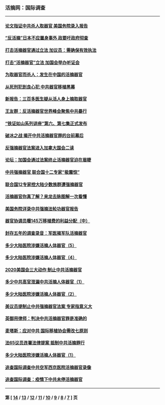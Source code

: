 ### 活摘网：国际调查
---
#### [论文指证中共杀人取器官 美国务院录入报告](../../pages/nf5947/n13999890.md?05270430) 
#### [“反活摘”日本不应置身事外 政要吁政府彻查](../../pages/nf5947/n13971188.md?05270430) 
#### [打击活摘器官通过立法 加议员：需确保有效执法](../../pages/nf5947/n13886356.md?05270430) 
#### [打击“活摘器官”立法 加国会举办听证会](../../pages/nf5947/n13869362.md?05270430) 
#### [为取器官而杀人：发生在中国的活摘器官](../../pages/nf5947/n13794731.md?05270430) 
#### [从死刑犯到良心犯 中共器官移植黑幕](../../pages/nf5947/n13764669.md?05270430) 
#### [新报告：三百多医生疑从活人身上摘取器官](../../pages/nf5947/n13703044.md?05270430) 
#### [王友群：反活摘器官世界峰会聚焦中共暴行](../../pages/nf5947/n13250738.md?05270430) 
#### [“铁证如山系列讲座”第六、第七集正式发布](../../pages/nf5947/n13106287.md?05270430) 
#### [破冰之战 揭开中共活摘器官罪的台前幕后](../../pages/nf5947/n13082457.md?05270430) 
#### [反强摘器官法案进入加拿大国会二读](../../pages/nf5947/n13033450.md?05270430) 
#### [论坛：加国会通过法案终止活摘器官迫在眉睫](../../pages/nf5947/n13029839.md?05270430) 
#### [中共强摘器官 联合国十二专家“极震惊”](../../pages/nf5947/n13024313.md?05270430) 
#### [联合国12专家控大陆少数族群遭强摘器官](../../pages/nf5947/n13023877.md?05270430) 
#### [活摘器官你真了解？来龙去脉图解一次看懂](../../pages/nf5947/n13013820.md?05270430) 
#### [美国务院详录中共强摘法轮功器官报告](../../pages/nf5947/n12944519.md?05270430) 
#### [器官协调员曝145万移植费的利益分配（中）](../../pages/nf5947/n12894547.md?05270430) 
#### [封存五年的调查录音：军医揭军队活摘器官](../../pages/nf5947/n12798692.md?05270430) 
#### [多少大陆医院涉嫌活摘人体器官（5）](../../pages/nf5947/n12768383.md?05270430) 
#### [多少大陆医院涉嫌活摘人体器官（4）](../../pages/nf5947/n12664434.md?05270430) 
#### [2020美国会三大动作 制止中共活摘器官](../../pages/nf5947/n12682004.md?05270430) 
#### [多少中共高官泄漏中共活摘人体器官（1）](../../pages/nf5947/n12671234.md?05270430) 
#### [多少大陆医院涉嫌活摘人体器官（2）](../../pages/nf5947/n12655589.md?05270430) 
#### [美议员提制止中共强摘器官法案 专家指意义大](../../pages/nf5947/n12630561.md?05270430) 
#### [英御用律师：判决中共活摘器官罪是准确的](../../pages/nf5947/n12580740.md?05270430) 
#### [麦塔斯：应对中共 国际移植协会需改七原则](../../pages/nf5947/n12514711.md?05270430) 
#### [法65议员连署法律提案 抵制中共活摘罪行](../../pages/nf5947/n12437047.md?05270430) 
#### [多少大陆医院涉嫌活摘人体器官（1）](../../pages/nf5947/n12414284.md?05270430) 
#### [追查国际调查中共空军西京医院活摘器官录像](../../pages/nf5947/n12348837.md?05270430) 
#### [追查国际调查：疫情下中共未停活摘器官](../../pages/nf5947/n12273415.md?05270430) 

---
#### 第 [ [14](./14.md?05270430) / [13](./13.md?05270430) / [12](./12.md?05270430) / [11](./11.md?05270430) / [10](./10.md?05270430) / [9](./9.md?05270430) / [8](./8.md?05270430) / [7](./7.md?05270430) ] 页
